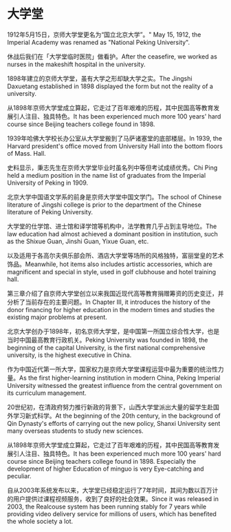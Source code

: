 # 大学堂

<p><span class="chinese">1912年5月15日，京师大学堂更名为“国立北京大学”。</span><span class="english">" May 15, 1912, the Imperial Academy was renamed as "National Peking University".</span></p>

<p><span class="chinese">休战后我们在「大学堂临时医院」做看护。</span><span class="english">After the ceasefire, we worked as nurses in the makeshift hospital in the university.</span></p>

<p><span class="chinese">1898年建立的京师大学堂，虽有大学之形却缺大学之实。</span><span class="english">The Jingshi Daxuetang established in 1898 displayed the form but not the reality of a university.</span></p>

<p><span class="chinese">从1898年京师大学堂成立算起，它走过了百年艰难的历程，其中民国高等教育发展引人注目、独具特色。</span><span class="english">It has been experienced much more 100 years' hard course since Beijing teachers college found in 1898.</span></p>

<p><span class="chinese">1939年哈佛大学校长办公室从大学堂搬到了马萨诸塞堂的底部楼层。</span><span class="english">In 1939, the Harvard president's office moved from University Hall into the bottom floors of Mass. Hall.</span></p>

<p><span class="chinese">史料显示，秉志先生在京师大学堂毕业时虽名列中等但考试成绩优秀。</span><span class="english">Chi Ping held a medium position in the name list of graduates from the Imperial University of Peking in 1909.</span></p>

<p><span class="chinese">北京大学中国语文学系的前身是京师大学堂中国文学门。</span><span class="english">The school of Chinese literature of Jingshi college is prior to the department of the Chinese literature of Peking University.</span></p>

<p><span class="chinese">大学堂的仕学馆、进士馆和译学馆等机构中，法学教育几乎占到主导地位。</span><span class="english">The law education had almost achieved a dominant position in institution, such as the Shixue Guan, Jinshi Guan, Yixue Guan, etc.</span></p>

<p><span class="chinese">以及适用于各高尔夫俱乐部会所、酒店大学堂等场所的风格独特，富丽堂皇的艺术饰品。</span><span class="english">Meanwhile, hot items also includes artistic accessories, which are magnificent and special in style, used in golf clubhouse and hotel training hall.</span></p>

<p><span class="chinese">第三章介绍了自京师大学堂创立以来我国近现代高等教育捐赠筹资的历史变迁，并分析了当前存在的主要问题。</span><span class="english">In Chapter III, it introduces the history of the donor financing for higher education in the modern times and studies the existing major problems at present.</span></p>

<p><span class="chinese">北京大学创办于1898年，初名京师大学堂，是中国第一所国立综合性大学，也是当时中国最高教育行政机关。</span><span class="english">Peking University was founded in 1898, the beginning of the capital University, is the first national comprehensive university, is the highest executive in China.</span></p>

<p><span class="chinese">作为中国近代第一所大学，国家权力是京师大学堂课程运营中最为重要的统治性力量。</span><span class="english">As the first higher-learning institution in modern China, Peking Imperial University witnessed the greatest influence from the central government on its curriculum management.</span></p>

<p><span class="chinese">20世纪初，在清政府努力推行新政的背景下，山西大学堂派出大量的留学生赴国外学习新式科学。</span><span class="english">At the beginning of the 20th century, in the background of Qin Dynasty's efforts of carrying out the new policy, Shanxi University sent many overseas students to study new sciences.</span></p>

<p><span class="chinese">从1898年京师大学堂成立算起，它走过了百年艰难的历程，其中民国高等教育发展引人注目、独具特色。</span><span class="english">It has been experienced much more 100 years' hard course since Beijing teachers college found in 1898. Especially the development of higher Education of minguo is very Eye-catching and peculiar.</span></p>

<p><span class="chinese">自从2003年系统发布以来，大学堂已经稳定运行了7年时间，其间为数以百万计的用户提供过课程视频服务，收到了良好的社会效果。</span><span class="english">Since it was released in 2003, the Realcouse system has been running stably for 7 years while providing video delivery service for millions of users, which has benefited the whole society a lot.</span></p>

